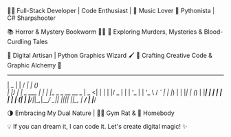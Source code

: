 👨‍💻 Full-Stack Developer | Code Enthusiast | 🎵 Music Lover 🐍 Pythonista | C# Sharpshooter

📚 Horror & Mystery Bookworm 🕵️‍♂️ 🔪 Exploring Murders, Mysteries & Blood-Curdling Tales

🔲 Digital Artisan | Python Graphics Wizard 🖌️ 📐 Crafting Creative Code & Graphic Alchemy 🎨

  ____  _              _____ _     _             
 |  _ \| |            / ____| |   (_)            
 | |_) | |_   _  ___ | |    | |__  _ _ __   __ _ 
 |  _ <| | | | |/ _ \| |    | '_ \| | '_ \ / _` |
 | |_) | | |_| | (_) | |____| | | | | | | | (_| |
 |____/|_|\__,_|\___/ \_____|_| |_|_|_| |_|\__, |
                                              __/ |
                                             |___/ 

🌗 Embracing My Dual Nature | 🏋️‍♂️ Gym Rat & 🏡 Homebody

💡 If you can dream it, I can code it. Let's create digital magic! ✨

